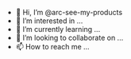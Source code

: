 - 👋 Hi, I’m @arc-see-my-products
- 👀 I’m interested in ...
- 🌱 I’m currently learning ...
- 💞️ I’m looking to collaborate on ...
- 📫 How to reach me ...

<!---
arc-see-my-products/arc-see-my-products is a ✨ special ✨ repository because its `README.md` (this file) appears on your GitHub profile.
You can click the Preview link to take a look at your changes.
--->
